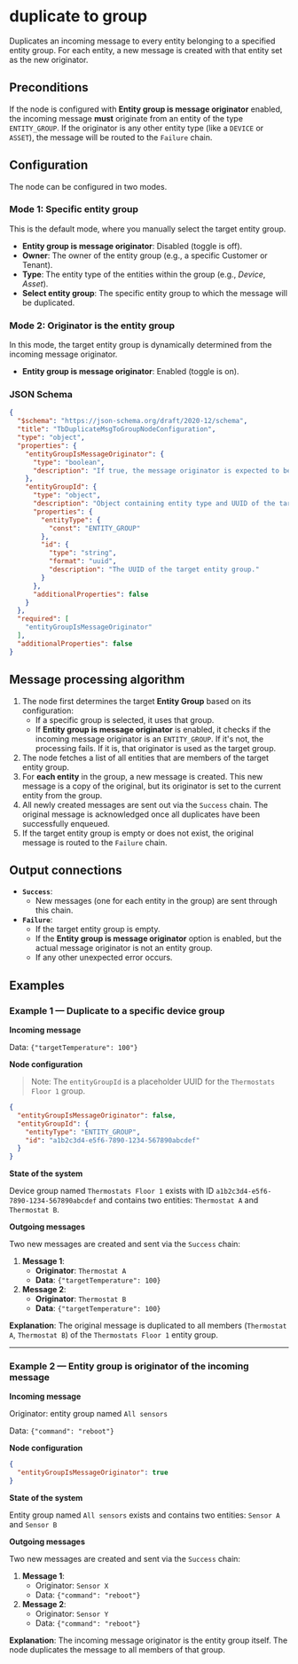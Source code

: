 # duplicate to group

Duplicates an incoming message to every entity belonging to a specified entity group. For each entity, a new message is created with that entity set as the new originator.

## Preconditions

If the node is configured with **Entity group is message originator** enabled, the incoming message **must** originate from an entity of the type `ENTITY_GROUP`. If the originator
is any other entity type (like a `DEVICE` or `ASSET`), the message will be routed to the `Failure` chain.

## Configuration

The node can be configured in two modes.

### Mode 1: Specific entity group

This is the default mode, where you manually select the target entity group.

- **Entity group is message originator**: Disabled (toggle is off).
- **Owner**: The owner of the entity group (e.g., a specific Customer or Tenant).
- **Type**: The entity type of the entities within the group (e.g., *Device*, *Asset*).
- **Select entity group**: The specific entity group to which the message will be duplicated.

### Mode 2: Originator is the entity group

In this mode, the target entity group is dynamically determined from the incoming message originator.

- **Entity group is message originator**: Enabled (toggle is on).

### JSON Schema

```json
{
  "$schema": "https://json-schema.org/draft/2020-12/schema",
  "title": "TbDuplicateMsgToGroupNodeConfiguration",
  "type": "object",
  "properties": {
    "entityGroupIsMessageOriginator": {
      "type": "boolean",
      "description": "If true, the message originator is expected to be the entity group. If false, a specific 'entityGroupId' must be provided."
    },
    "entityGroupId": {
      "type": "object",
      "description": "Object containing entity type and UUID of the target entity group. Required when 'entityGroupIsMessageOriginator' is false.",
      "properties": {
        "entityType": {
          "const": "ENTITY_GROUP"
        },
        "id": {
          "type": "string",
          "format": "uuid",
          "description": "The UUID of the target entity group."
        }
      },
      "additionalProperties": false
    }
  },
  "required": [
    "entityGroupIsMessageOriginator"
  ],
  "additionalProperties": false
}
```

## Message processing algorithm

1. The node first determines the target **Entity Group** based on its configuration:
    - If a specific group is selected, it uses that group.
    - If **Entity group is message originator** is enabled, it checks if the incoming message originator is an `ENTITY_GROUP`. If it's not, the processing fails. If it is, that
      originator is used as the target group.
2. The node fetches a list of all entities that are members of the target entity group.
3. For **each entity** in the group, a new message is created. This new message is a copy of the original, but its originator is set to the current entity from the group.
4. All newly created messages are sent out via the `Success` chain. The original message is acknowledged once all duplicates have been successfully enqueued.
5. If the target entity group is empty or does not exist, the original message is routed to the `Failure` chain.

## Output connections

- **`Success`**:
    - New messages (one for each entity in the group) are sent through this chain.
- **`Failure`**:
    - If the target entity group is empty.
    - If the **Entity group is message originator** option is enabled, but the actual message originator is not an entity group.
    - If any other unexpected error occurs.

## Examples

### Example 1 — Duplicate to a specific device group

**Incoming message**

Data: `{"targetTemperature": 100"}`

**Node configuration**

> Note: The `entityGroupId` is a placeholder UUID for the `Thermostats Floor 1` group.

```json
{
  "entityGroupIsMessageOriginator": false,
  "entityGroupId": {
    "entityType": "ENTITY_GROUP",
    "id": "a1b2c3d4-e5f6-7890-1234-567890abcdef"
  }
}
```

**State of the system**

Device group named `Thermostats Floor 1` exists with ID `a1b2c3d4-e5f6-7890-1234-567890abcdef` and contains two entities: `Thermostat A` and `Thermostat B`.

**Outgoing messages**

Two new messages are created and sent via the `Success` chain:

1. **Message 1**:
    - **Originator**: `Thermostat A`
    - **Data**: `{"targetTemperature": 100}`
2. **Message 2**:
    - **Originator**: `Thermostat B`
    - **Data**: `{"targetTemperature": 100}`

**Explanation**: The original message is duplicated to all members (`Thermostat A`, `Thermostat B`) of the `Thermostats Floor 1` entity group.

---

### Example 2 — Entity group is originator of the incoming message

**Incoming message**

Originator: entity group named `All sensors`

Data: `{"command": "reboot"}`

**Node configuration**

```json
{
  "entityGroupIsMessageOriginator": true
}
```

**State of the system**

Entity group named `All sensors` exists and contains two entities: `Sensor A` and `Sensor B`

**Outgoing messages**

Two new messages are created and sent via the `Success` chain:

1. **Message 1**:
    - Originator: `Sensor X`
    - Data: `{"command": "reboot"}`
2. **Message 2**:
    - Originator: `Sensor Y`
    - Data: `{"command": "reboot"}`

**Explanation**: The incoming message originator is the entity group itself. The node duplicates the message to all members of that group.
